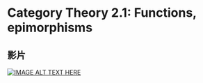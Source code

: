 # Category Theory 2.1: Functions, epimorphisms

## 影片
[![IMAGE ALT TEXT HERE](https://img.youtube.com/vi/O2lZkr-aAqk/default.jpg)](https://www.youtube.com/watch?v=O2lZkr-aAqk)

## 
<!--stackedit_data:
eyJoaXN0b3J5IjpbLTEyNjA1OTEwMDBdfQ==
-->